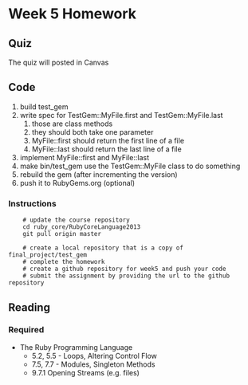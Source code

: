# Week 5 Homework
## Quiz
The quiz will posted in Canvas

## Code

1. build test_gem
1. write spec for TestGem::MyFile.first and TestGem::MyFile.last
    1. those are class methods
    1. they should both take one parameter
    1. MyFile::first should return the first line of a file
    1. MyFile::last should return the last line of a file
1. implement MyFile::first and MyFile::last
1. make bin/test_gem use the TestGem::MyFile class to do something
1. rebuild the gem (after incrementing the version)
1. push it to RubyGems.org (optional)

### Instructions

        # update the course repository
        cd ruby_core/RubyCoreLanguage2013
        git pull origin master

        # create a local repository that is a copy of final_project/test_gem
        # complete the homework
        # create a github repository for week5 and push your code
        # submit the assignment by providing the url to the github repository

## Reading

### Required

* The Ruby Programming Language
    * 5.2, 5.5 - Loops, Altering Control Flow
    * 7.5, 7.7 - Modules, Singleton Methods
    * 9.7.1 Opening Streams (e.g. files)
